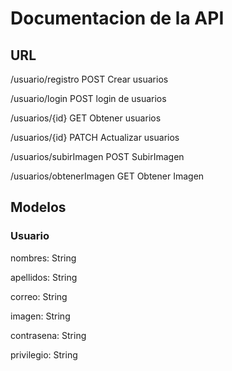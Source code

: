 # Documentacion de la API

## URL

/usuario/registro         POST        Crear usuarios

/usuario/login            POST        login de usuarios

/usuarios/{id}            GET         Obtener usuarios

/usuarios/{id}            PATCH       Actualizar usuarios

/usuarios/subirImagen     POST        SubirImagen

/usuarios/obtenerImagen   GET         Obtener Imagen

## Modelos

### Usuario

nombres: String

apellidos: String

correo: String

imagen: String

contrasena: String

privilegio: String
